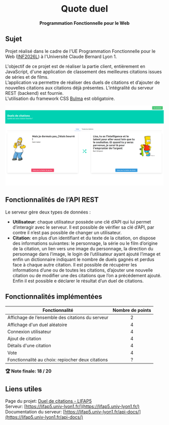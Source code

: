 <div align="center">

# Quote duel
#### Programmation Fonctionnelle pour le Web

</div>

## Sujet

Projet réalisé dans le cadre de l'UE Programmation Fonctionnelle pour le Web ([INF2026L](https://prac-odfv8.univ-lyon1.fr/%2Fue-16369-275%2Fprogrammation-fonctionnelle-pour-le-web.html)) à l'Université Claude Bernard Lyon 1.  
  
L'objectif de ce projet est de réaliser la partie client, entièrement en JavaScript, d'une application de classement des meilleures citations issues de séries et de films.  
L’application va permettre de réaliser des duels de citations et d’ajouter de nouvelles citations aux citations déjà présentes. L’intégralité du serveur REST (backend) est fournie.  
L'utilisation du framework CSS [Bulma](https://bulma.io/) est obligatoire.

<div align=center>

![](./img/hero.png)
	
</div>

## Fonctionnalités de l’API REST

Le serveur gère deux types de données :
- **Utilisateur**: chaque utilisateur possède une clé d’API qui lui permet d’interagir avec le serveur. Il est possible de vérifier sa clé d’API, par contre il n’est pas possible de changer un utilisateur.
- **Citation**: en plus d’un identifiant et du texte de la citation, on dispose des informations suivantes: le personnage, la série ou le film d’origine de la citation, un lien vers une image du personnage, la direction du personnage dans l’image, le login de l’utilisateur ayant ajouté l’image et enfin un dictionnaire indiquant le nombre de duels gagnés et perdus face à chaque autre citation. Il est possible de récupérer les informations d’une ou de toutes les citations, d’ajouter une nouvelle citation ou de modifier une des citations que l’on a précédement ajouté. Enfin il est possible e déclarer le résultat d’un duel de citations.

## Fonctionnalités implémentées

| Fonctionnalité | Nombre de points |
| - | :-: |
| Affichage de l’ensemble des citations du serveur  | 2 |
| Affichage d'un duel aléatoire | 4 |
| Connexion utilisateur | 4 |
| Ajout de citation | 4 |
| Détails d'une citation | 4 |
| Vote  | 4 |
| Fonctionnalité au choix: repiocher deux citations | ? |

**🏆 Note finale: 18 / 20**


## Liens utiles

Page du projet: [Duel de citations - LIFAP5](http://emmanuel.coquery.pages.univ-lyon1.fr/enseignement/lifap5/projet_2021p/)  
Serveur: [https://lifap5.univ-lyon1.fr/](https://lifap5.univ-lyon1.fr/)  
Documentation du serveur: [https://lifap5.univ-lyon1.fr/api-docs/](https://lifap5.univ-lyon1.fr/api-docs/)

